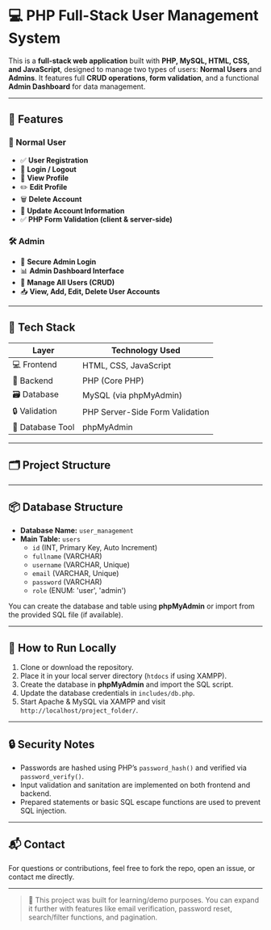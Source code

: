 # 💻 PHP Full-Stack User Management System

This is a **full-stack web application** built with **PHP, MySQL, HTML, CSS, and JavaScript**, designed to manage two types of users: **Normal Users** and **Admins**. It features full **CRUD operations**, **form validation**, and a functional **Admin Dashboard** for data management.

---

## 🚀 Features

### 👤 Normal User
- ✅ **User Registration**
- 🔐 **Login / Logout**
- 📝 **View Profile**
- ✏️ **Edit Profile**
- 🗑️ **Delete Account**
- 🔁 **Update Account Information**
- ✅ **PHP Form Validation (client & server-side)**

### 🛠️ Admin
- 🔐 **Secure Admin Login**
- 📊 **Admin Dashboard Interface**
- 👥 **Manage All Users (CRUD)**
- 📥 **View, Add, Edit, Delete User Accounts**

---

## 🧰 Tech Stack

| Layer         | Technology Used              |
|---------------|-------------------------------|
| 💻 Frontend    | HTML, CSS, JavaScript         |
| 🧠 Backend     | PHP (Core PHP)                |
| 🗃️ Database     | MySQL (via phpMyAdmin)        |
| 🔒 Validation  | PHP Server-Side Form Validation |
| 📂 Database Tool | phpMyAdmin                   |

---

## 🗂️ Project Structure

---

## 📦 Database Structure

- **Database Name:** `user_management`
- **Main Table:** `users`
  - `id` (INT, Primary Key, Auto Increment)
  - `fullname` (VARCHAR)
  - `username` (VARCHAR, Unique)
  - `email` (VARCHAR, Unique)
  - `password` (VARCHAR)
  - `role` (ENUM: 'user', 'admin')

You can create the database and table using **phpMyAdmin** or import from the provided SQL file (if available).

---

## 🧪 How to Run Locally

1. Clone or download the repository.
2. Place it in your local server directory (`htdocs` if using XAMPP).
3. Create the database in **phpMyAdmin** and import the SQL script.
4. Update the database credentials in `includes/db.php`.
5. Start Apache & MySQL via XAMPP and visit `http://localhost/project_folder/`.

---

## 🔒 Security Notes

- Passwords are hashed using PHP’s `password_hash()` and verified via `password_verify()`.
- Input validation and sanitation are implemented on both frontend and backend.
- Prepared statements or basic SQL escape functions are used to prevent SQL injection.

---

## 📬 Contact

For questions or contributions, feel free to fork the repo, open an issue, or contact me directly.

---

> 🚧 This project was built for learning/demo purposes. You can expand it further with features like email verification, password reset, search/filter functions, and pagination.

